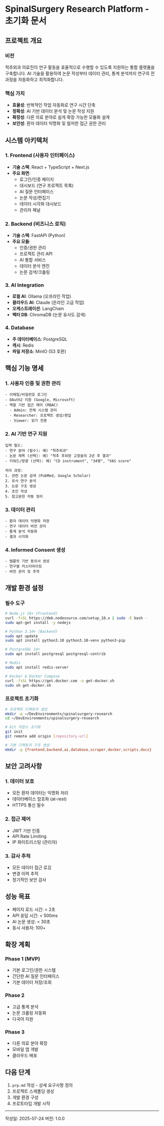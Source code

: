 # SpinalSurgery Research Platform - 초기화 문서

## 프로젝트 개요

### 비전
척추외과 의료진이 연구 활동을 효율적으로 수행할 수 있도록 지원하는 통합 플랫폼을 구축합니다. AI 기술을 활용하여 논문 작성부터 데이터 관리, 통계 분석까지 연구의 전 과정을 자동화하고 최적화합니다.

### 핵심 가치
- **효율성**: 반복적인 작업 자동화로 연구 시간 단축
- **정확성**: AI 기반 데이터 분석 및 논문 작성 지원
- **확장성**: 다른 의료 분야로 쉽게 확장 가능한 모듈화 설계
- **보안성**: 환자 데이터 익명화 및 철저한 접근 권한 관리

## 시스템 아키텍처

### 1. Frontend (사용자 인터페이스)
- **기술 스택**: React + TypeScript + Next.js
- **주요 화면**:
  - 로그인/인증 페이지
  - 대시보드 (연구 프로젝트 목록)
  - AI 질문 인터페이스
  - 논문 작성/편집기
  - 데이터 시각화 대시보드
  - 관리자 패널

### 2. Backend (비즈니스 로직)
- **기술 스택**: FastAPI (Python)
- **주요 모듈**:
  - 인증/권한 관리
  - 프로젝트 관리 API
  - AI 통합 서비스
  - 데이터 분석 엔진
  - 논문 검색/크롤링

### 3. AI Integration
- **로컬 AI**: Ollama (오프라인 작업)
- **클라우드 AI**: Claude (온라인 고급 작업)
- **오케스트레이션**: LangChain
- **벡터 DB**: ChromaDB (논문 유사도 검색)

### 4. Database
- **주 데이터베이스**: PostgreSQL
- **캐시**: Redis
- **파일 저장소**: MinIO (S3 호환)

## 핵심 기능 명세

### 1. 사용자 인증 및 권한 관리
```
- 이메일/비밀번호 로그인
- OAuth2 지원 (Google, Microsoft)
- 역할 기반 접근 제어 (RBAC)
  - Admin: 전체 시스템 관리
  - Researcher: 프로젝트 생성/편집
  - Viewer: 읽기 전용
```

### 2. AI 기반 연구 지원
```
입력 필드:
- 연구 분야 (필수): 예) "척추외과"
- 논문 제목 (선택): 예) "척추 후외방 고정술의 2년 후 결과"
- 키워드/방향 (선택): 예) "CD instrument", "34명", "VAS score"

처리 과정:
1. 관련 논문 검색 (PubMed, Google Scholar)
2. 유사 연구 분석
3. 논문 구조 생성
4. 초안 작성
5. 참고문헌 자동 정리
```

### 3. 데이터 관리
```
- 환자 데이터 익명화 저장
- 연구 데이터 버전 관리
- 통계 분석 자동화
- 결과 시각화
```

### 4. Informed Consent 생성
```
- 템플릿 기반 동의서 생성
- 연구별 커스터마이징
- 버전 관리 및 추적
```

## 개발 환경 설정

### 필수 도구
```bash
# Node.js 18+ (Frontend)
curl -fsSL https://deb.nodesource.com/setup_18.x | sudo -E bash -
sudo apt-get install -y nodejs

# Python 3.10+ (Backend)
sudo apt update
sudo apt install python3.10 python3.10-venv python3-pip

# PostgreSQL 14+
sudo apt install postgresql postgresql-contrib

# Redis
sudo apt install redis-server

# Docker & Docker Compose
curl -fsSL https://get.docker.com -o get-docker.sh
sudo sh get-docker.sh
```

### 프로젝트 초기화
```bash
# 프로젝트 디렉토리 생성
mkdir -p ~/DevEnvironments/spinalsurgery-research
cd ~/DevEnvironments/spinalsurgery-research

# Git 저장소 초기화
git init
git remote add origin [repository-url]

# 기본 디렉토리 구조 생성
mkdir -p {frontend,backend,ai,database,scraper,docker,scripts,docs}
```

## 보안 고려사항

### 1. 데이터 보호
- 모든 환자 데이터는 익명화 처리
- 데이터베이스 암호화 (at-rest)
- HTTPS 통신 필수

### 2. 접근 제어
- JWT 기반 인증
- API Rate Limiting
- IP 화이트리스팅 (관리자)

### 3. 감사 추적
- 모든 데이터 접근 로깅
- 변경 이력 추적
- 정기적인 보안 감사

## 성능 목표

- 페이지 로드 시간: < 2초
- API 응답 시간: < 500ms
- AI 논문 생성: < 30초
- 동시 사용자: 100+

## 확장 계획

### Phase 1 (MVP)
- 기본 로그인/권한 시스템
- 간단한 AI 질문 인터페이스
- 기본 데이터 저장/조회

### Phase 2
- 고급 통계 분석
- 논문 크롤링 자동화
- 다국어 지원

### Phase 3
- 다른 의료 분야 확장
- 모바일 앱 개발
- 클라우드 배포

## 다음 단계

1. `prp.md` 작성 - 상세 요구사항 정의
2. 프로젝트 스캐폴딩 생성
3. 개발 환경 구성
4. 프로토타입 개발 시작

---

작성일: 2025-07-24
버전: 1.0.0